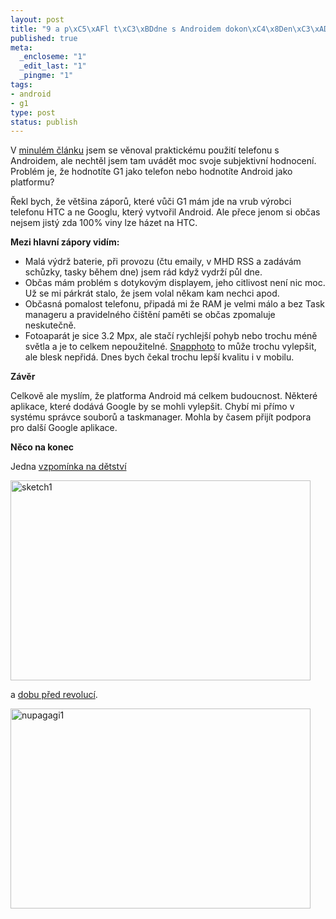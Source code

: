 ```yaml
--- 
layout: post
title: "9 a p\xC5\xAFl t\xC3\xBDdne s Androidem dokon\xC4\x8Den\xC3\xAD"
published: true
meta: 
  _encloseme: "1"
  _edit_last: "1"
  _pingme: "1"
tags: 
- android
- g1
type: post
status: publish
---
```

V <a href="http://blog.prskavec.net/2009/05/9-a-pul-tydne-s-androidem/">minulém článku</a> jsem se věnoval praktickému použití telefonu s Androidem, ale nechtěl jsem tam uvádět moc svoje subjektivní hodnocení. Problém je, že hodnotíte G1 jako telefon nebo hodnotíte Android jako platformu?

Řekl bych, že většina záporů, které vůči G1 mám jde na vrub výrobci telefonu HTC a ne Googlu, který vytvořil Android. Ale přece jenom si občas nejsem jistý zda 100% viny lze házet na HTC.

<strong>Mezi hlavní zápory vidím:</strong>
<ul>
	<li>Malá výdrž baterie, při provozu (čtu emaily, v MHD RSS a zadávám schůzky, tasky během dne) jsem rád když vydrží půl dne.</li>
	<li>Občas mám problém s dotykovým displayem, jeho citlivost není nic moc. Už se mi párkrát stalo, že jsem volal někam kam nechci apod.</li>
	<li>Občasná pomalost telefonu, připadá mi že RAM je velmi málo a bez Task manageru a pravidelného čištění paměti se občas zpomaluje neskutečně.</li>
	<li>Fotoaparát je sice 3.2 Mpx, ale stačí rychlejší pohyb nebo trochu méně světla a je to celkem nepoužitelné. <a href="http://www.cyrket.com/package/com.ap.SnapPhoto_Free">Snapphoto</a> to může trochu vylepšit, ale blesk nepřidá. Dnes bych čekal trochu lepší kvalitu i v mobilu.</li>
</ul>

<strong>Závěr</strong>

Celkově ale myslím, že platforma Android má celkem budoucnost. Některé aplikace, které dodává Google by se mohli vylepšit. Chybí mi přímo v systému správce souborů a taskmanager. Mohla by časem přijít podpora pro další Google aplikace.

<strong>Něco na konec</strong>

Jedna <a href="http://www.cyrket.com/package/au.id.weston.scott.Sketchaetch">vzpomínka na dětství</a> 

<a href="http://blog.prskavec.net/wp-content/uploads/2009/06/sketch1.png"><img src="http://blog.prskavec.net/wp-content/uploads/2009/06/sketch1.png" alt="sketch1" title="sketch1" width="480" height="320" class="aligncenter size-full wp-image-606" /></a>

a <a href="http://www.cyrket.com/package/com.ammisoftware.Eggs">dobu před revolucí</a>.

<a href="http://blog.prskavec.net/wp-content/uploads/2009/06/nupagagi1.png"><img src="http://blog.prskavec.net/wp-content/uploads/2009/06/nupagagi1.png" alt="nupagagi1" title="nupagagi1" width="480" height="320" class="aligncenter size-full wp-image-605" /></a>
